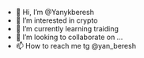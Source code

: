 - 👋 Hi, I’m @Yanykberesh
- 👀 I’m interested in crypto
- 🌱 I’m currently learning traiding
- 💞️ I’m looking to collaborate on ...
- 📫 How to reach me tg @yan_beresh

<!---
Yanykberesh/Yanykberesh is a ✨ special ✨ repository because its `README.md` (this file) appears on your GitHub profile.
You can click the Preview link to take a look at your changes.
--->

